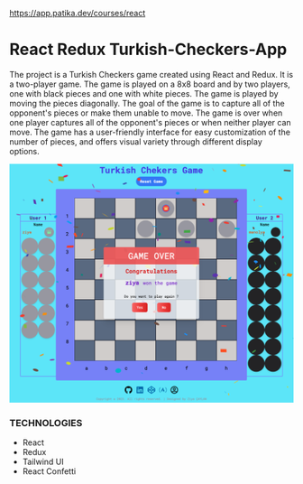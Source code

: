 https://app.patika.dev/courses/react

# React Redux Turkish-Checkers-App
The project is a Turkish Checkers game created using React and Redux. It is a two-player game. The game is played on a 8x8 board and by two players, one with black pieces and one with white pieces. The game is played by moving the pieces diagonally. The goal of the game is to capture all of the opponent's pieces or make them unable to move. The game is over when one player captures all of the opponent's pieces or when neither player can move. The game has a user-friendly interface for easy customization of the number of pieces, and offers visual variety through different display options.

![alt text](./src/assets/readme.png)


### TECHNOLOGIES

- React
- Redux
- Tailwind UI
- React Confetti
